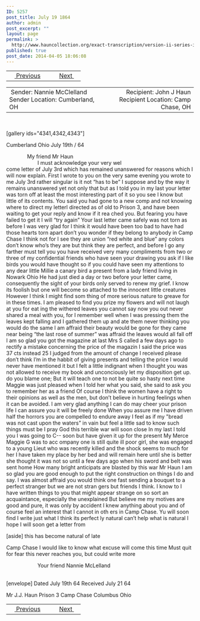 ```yaml
---
ID: 5257
post_title: July 19 1864
author: admin
post_excerpt: ""
layout: page
permalink: >
  http://www.hauncollection.org/exact-transcription/version-ii-series-iii/july-19-1864/
published: true
post_date: 2014-04-05 18:06:08
---
```

<table style="width: 100%;" align="center">
<tbody>
<tr>
<td width="50%"> <a href="http://www.hauncollection.org/version-2/version-ii-series-iii/may-30-1864/"><img src="https://lh3.googleusercontent.com/-EFJpxxNiPNw/VqgtWBCZrMI/AAAAAAAAAFU/WfY4lPFWWkg/s800-Ic42/Soeb-Plain-Arrows-8-10px.png" alt="" width="10" height="10" /> Previous</a></td>
<td style="text-align: right;"> <a href="http://www.hauncollection.org/version-2/version-ii-series-iii/july-21-1864/">Next <img src="https://lh3.googleusercontent.com/-67k0cYlpXHw/VqgtWKz1MXI/AAAAAAAAAFU/k9PW_Piyurk/s800-Ic42/Soeb-Plain-Arrows-5-10px.png" alt="" width="10" height="10" /></a></td>
</tr>
</tbody>
</table>
<table style="width: 100%;" align="center">
<tbody>
<tr>
<td width="50%"> Sender: Nannie McClelland
Sender Location: Cumberland, OH</td>
<td style="text-align: right;">Recipient: John J Haun
Recipient Location: Camp Chase, OH</td>
</tr>
</tbody>
</table>
&nbsp;

[gallery ids="4341,4342,4343"]

Cumberland Ohio July 19th / 64
<div style="text-indent: 4em;">My friend Mr Haun</div>
<div style="text-indent: 6em;">I must acknowledge your very wel</div>
come letter of July 3rd which has remained unanswered for reasons which
I will now explain. First I wrote to you on the very same evening you
wrote to me July 3rd rather singular is it not “has to be” I suppose and by
the way it remains unanswered yet not only that but as I told you in
my last your letter was torn off at least the most interesting part of it
so you see I know but little of its contents. You said you had gone to a
new comp and not knowing where to direct my letterI directed as of old
to Prison 3, and have been waiting to get your reply and know if it rea
ched you. But fearing you have failed to get it I will “try again” Your last
letter came safely was not torn as before I was very glad for I think it would
have been too bad to have had those hearts torn apart don’t you wonder
if they belong to anybody in Camp Chase I think not for I see they
are union “red white and blue” any colors don’t know who’s they are
but think they are perfect, and before I go any farther must tell you
you have received very many compliments from two or three of
my confidential friends who have seen your drawing you ask
if I like birds you would have thought so if you could have seen my
attentions to any dear little Millie a canary bird a present from
a lady friend living in Nowark Ohio He had just died a day or two before
your letter came, consequently the sight of your birds only served to
renew my grief. I know its foolish but one will become so attached
to the innocent little creatures However I think I might find som
thing of more serious nature to greave for in these times. I am
pleased to find you prize my flowers and will not laugh at you for eat
ing the withered leaves you cannot say now you out never shared a meal
with you, for I remember well when I was pressing them the leaves kept
falling and I gathered them up and ate them never thinking you
would do the same I am affraid their beauty would be gone for they
came near being “the last rose of summer” was affraid the leaves
would all fall off I am so glad you got the magazine at last Mrs S called
a few days ago to rectify a mistake concerning the price of the magazin
I said the price was 37 cts instead 25 I judged from the amount of change I received please
don’t think I’m in the habbit of giving presents and telling the price I would
never have mentioned it but I felt a little indignant when I thought you was
not allowed to receive my book and unconciously let my disposition get up.
do you blame one; But it will teach one to not be quite so hasty next time
Maggie was just pleased when I told her what you said, she said to ask you to
remember her as a friend Of course I think the women have a right to their
opinions as well as the men, but don’t believe in hurting feelings when it can
be avoided. I am very glad anything I can do may cheer your prison life
I can assure you it will be freely done When you assure me I have driven half
the horrors you are compelled to endure away I feel as if my "bread was not cast upon
the waters” in vain but feel a little sad to know such things must be I pray
God this terrible war will soon close In my last I told you I was going to C--
soon but have given it up for the present My Merce Maggie G was to acc
ompany one is still quite ill poor girl, she was engaged to a young Lieut who was recently
killed and the shock seems to much for her I have taken my place by her bed
and will remain here until she is better she thought it was not so until a few
days ago when his sword and belt was sent home How many bright anticipats
are blasted by this war Mr Haun I am so glad you are good enough to put the
right construction on things I do and say. I was almost affraid you would
think one fast sending a bouquet to a perfect stranger but we are not stran
gers but friends I think. I know to I have written things to you that might
appear strange on so sort an acquaintance, especially the unexplained
But believe me my motives are good and pure, it was only by accident I
knew anything about you and of course feel an interest that I cannot in oth
ers in Camp Chase. Yu will soon find I write just what I think its perfect
ly natural can’t help what is natural I hope I will soon get a letter from

[aside]
this has become natural of late

Camp Chase I would like to know what excuse will come this time Must quit
for fear this never reaches you, but could write more
<div style="text-indent: 6em;">Your friend Nannie McLelland</div>
&nbsp;

[envelope]
Dated July 19th 64
Received July 21 64

Mr J.J. Haun
Prison 3 Camp Chase
Columbus Ohio
<table style="width: 100%;" align="center">
<tbody>
<tr>
<td width="50%"> <a href="http://www.hauncollection.org/version-2/version-ii-series-iii/may-30-1864/"><img src="https://lh3.googleusercontent.com/-EFJpxxNiPNw/VqgtWBCZrMI/AAAAAAAAAFU/WfY4lPFWWkg/s800-Ic42/Soeb-Plain-Arrows-8-10px.png" alt="" width="10" height="10" /> Previous</a></td>
<td style="text-align: right;"> <a href="http://www.hauncollection.org/version-2/version-ii-series-iii/july-21-1864/">Next <img src="https://lh3.googleusercontent.com/-67k0cYlpXHw/VqgtWKz1MXI/AAAAAAAAAFU/k9PW_Piyurk/s800-Ic42/Soeb-Plain-Arrows-5-10px.png" alt="" width="10" height="10" /></a></td>
</tr>
</tbody>
</table>